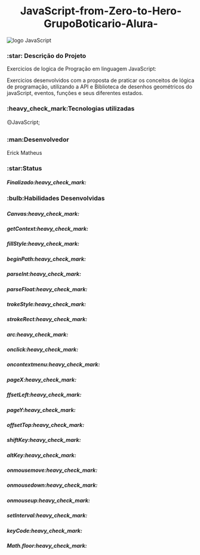 <h1 align="center"> JavaScript-from-Zero-to-Hero-GrupoBoticario-Alura- </h1>

![logo JavaScript](https://user-images.githubusercontent.com/81599139/216068968-80126527-1114-4f9a-90e4-9c78da355aad.png)

<h3>:star: Descrição do Projeto</h3>
 
Exercicios de logica de Progração em linguagem JavaScript:

Exercicios desenvolvidos com a proposta de praticar os conceitos de lógica de programação, utilizando a API e Biblioteca de desenhos geométricos do javaScript, eventos, funções e seus diferentes estados.

<h3>:heavy_check_mark:Tecnologias utilizadas</h3>

:yellow_circle:JavaScript;

<h3>:man:Desenvolvedor</h3>
<p>Erick Matheus</p>

<h3>:star:Status</h3>
<h5>Finalizado:heavy_check_mark:</h5>

<h3>:bulb:Habilidades Desenvolvidas<h3>
<h5>Canvas:heavy_check_mark:</h5>
<h5>getContext:heavy_check_mark:</h5>
<h5>fillStyle:heavy_check_mark:</h5>
<h5>beginPath:heavy_check_mark:</h5>
<h5>parseInt:heavy_check_mark:</h5>
<h5>parseFloat:heavy_check_mark:</h5>
<h5>trokeStyle:heavy_check_mark:</h5>
<h5>strokeRect:heavy_check_mark:</h5>
<h5>arc:heavy_check_mark:</h5>
<h5>onclick:heavy_check_mark:</h5>
<h5>oncontextmenu:heavy_check_mark:</h5>
<h5>pageX:heavy_check_mark:</h5>
<h5>ffsetLeft:heavy_check_mark:</h5>
<h5>pageY:heavy_check_mark:</h5>
<h5>offsetTop:heavy_check_mark:</h5>
<h5>shiftKey:heavy_check_mark:</h5>
<h5>altKey:heavy_check_mark:</h5>
<h5>onmousemove:heavy_check_mark:</h5>
<h5>onmousedown:heavy_check_mark:</h5>
<h5>onmouseup:heavy_check_mark:</h5>
<h5>setInterval:heavy_check_mark:</h5>
<h5>keyCode:heavy_check_mark:</h5>
<h5>Math.floor:heavy_check_mark:</h5>

